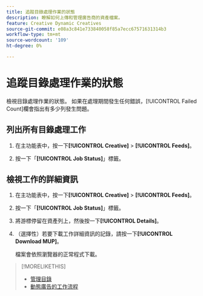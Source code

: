```yaml
---
title: 追蹤目錄處理作業的狀態
description: 瞭解如何上傳和管理廣告商的資產檔案。
feature: Creative Dynamic Creatives
source-git-commit: e08a3c841e733840058f85a7ecc67571631314b3
workflow-type: tm+mt
source-wordcount: '109'
ht-degree: 0%

---
```


# 追蹤目錄處理作業的狀態

檢視目錄處理作業的狀態。 如果在處理期間發生任何錯誤，[!UICONTROL Failed Count]欄會指出有多少列發生問題。

<!-- Validate and reword:

By clicking on "View Failure" on the right, you can see further details about the error. The most common errors are "Image processing error" where there is a missing image asset, or "Duplicate partnum" where the unique column has a non-unique name that is referenced in another feed or within the same feed file.

-->

## 列出所有目錄處理工作

1. 在主功能表中，按一下&#x200B;**[!UICONTROL Creative]** > **[!UICONTROL Feeds]**。

1. 按一下「**[!UICONTROL Job Status]**」標籤。

## 檢視工作的詳細資訊

1. 在主功能表中，按一下&#x200B;**[!UICONTROL Creative]** > **[!UICONTROL Feeds]**。

1. 按一下「**[!UICONTROL Job Status]**」標籤。

1. 將游標停留在資產列上，然後按一下&#x200B;**[!UICONTROL Details]**。

1. （選擇性）若要下載工作詳細資訊的記錄，請按一下&#x200B;**[!UICONTROL Download MUP]**。<!-- What does this mean? -->

   檔案會依照瀏覽器的正常程式下載。

>[!MORELIKETHIS]
>
>* [管理目錄](/help/creative/feeds/catalog-manage.md)
>* [動態廣告的工作流程](/help/creative/introduction/workflow-dynamic-ads.md)
